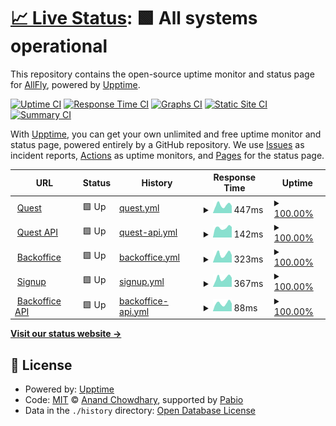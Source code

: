 # [📈 Live Status](https://status.allflyquest.com): <!--live status--> **🟩 All systems operational**

This repository contains the open-source uptime monitor and status page for [AllFly](allfly.io), powered by [Upptime](https://github.com/upptime/upptime).

[![Uptime CI](https://github.com/travelallfly/quest-upptime-prod/workflows/Uptime%20CI/badge.svg)](https://github.com/travelallfly/quest-upptime-prod/actions?query=workflow%3A%22Uptime+CI%22)
[![Response Time CI](https://github.com/travelallfly/quest-upptime-prod/workflows/Response%20Time%20CI/badge.svg)](https://github.com/travelallfly/quest-upptime-prod/actions?query=workflow%3A%22Response+Time+CI%22)
[![Graphs CI](https://github.com/travelallfly/quest-upptime-prod/workflows/Graphs%20CI/badge.svg)](https://github.com/travelallfly/quest-upptime-prod/actions?query=workflow%3A%22Graphs+CI%22)
[![Static Site CI](https://github.com/travelallfly/quest-upptime-prod/workflows/Static%20Site%20CI/badge.svg)](https://github.com/travelallfly/quest-upptime-prod/actions?query=workflow%3A%22Static+Site+CI%22)
[![Summary CI](https://github.com/travelallfly/quest-upptime-prod/workflows/Summary%20CI/badge.svg)](https://github.com/travelallfly/quest-upptime-prod/actions?query=workflow%3A%22Summary+CI%22)

With [Upptime](https://upptime.js.org), you can get your own unlimited and free uptime monitor and status page, powered entirely by a GitHub repository. We use [Issues](https://github.com/travelallfly/quest-upptime-prod/issues) as incident reports, [Actions](https://github.com/travelallfly/quest-upptime-prod/actions) as uptime monitors, and [Pages](https://status.allflyquest.com) for the status page.

<!--start: status pages-->
<!-- This summary is generated by Upptime (https://github.com/upptime/upptime) -->
<!-- Do not edit this manually, your changes will be overwritten -->
<!-- prettier-ignore -->
| URL | Status | History | Response Time | Uptime |
| --- | ------ | ------- | ------------- | ------ |
| <img alt="" src="https://icons.duckduckgo.com/ip3/test.allflyquest.com.ico" height="13"> [Quest](https://test.allflyquest.com) | 🟩 Up | [quest.yml](https://github.com/travelallfly/quest-upptime-prod/commits/HEAD/history/quest.yml) | <details><summary><img alt="Response time graph" src="./graphs/quest/response-time-week.png" height="20"> 447ms</summary><br><a href="https://status.allflyquest.com/history/quest"><img alt="Response time 402" src="https://img.shields.io/endpoint?url=https%3A%2F%2Fraw.githubusercontent.com%2Ftravelallfly%2Fquest-upptime-prod%2FHEAD%2Fapi%2Fquest%2Fresponse-time.json"></a><br><a href="https://status.allflyquest.com/history/quest"><img alt="24-hour response time 425" src="https://img.shields.io/endpoint?url=https%3A%2F%2Fraw.githubusercontent.com%2Ftravelallfly%2Fquest-upptime-prod%2FHEAD%2Fapi%2Fquest%2Fresponse-time-day.json"></a><br><a href="https://status.allflyquest.com/history/quest"><img alt="7-day response time 447" src="https://img.shields.io/endpoint?url=https%3A%2F%2Fraw.githubusercontent.com%2Ftravelallfly%2Fquest-upptime-prod%2FHEAD%2Fapi%2Fquest%2Fresponse-time-week.json"></a><br><a href="https://status.allflyquest.com/history/quest"><img alt="30-day response time 441" src="https://img.shields.io/endpoint?url=https%3A%2F%2Fraw.githubusercontent.com%2Ftravelallfly%2Fquest-upptime-prod%2FHEAD%2Fapi%2Fquest%2Fresponse-time-month.json"></a><br><a href="https://status.allflyquest.com/history/quest"><img alt="1-year response time 402" src="https://img.shields.io/endpoint?url=https%3A%2F%2Fraw.githubusercontent.com%2Ftravelallfly%2Fquest-upptime-prod%2FHEAD%2Fapi%2Fquest%2Fresponse-time-year.json"></a></details> | <details><summary><a href="https://status.allflyquest.com/history/quest">100.00%</a></summary><a href="https://status.allflyquest.com/history/quest"><img alt="All-time uptime 100.00%" src="https://img.shields.io/endpoint?url=https%3A%2F%2Fraw.githubusercontent.com%2Ftravelallfly%2Fquest-upptime-prod%2FHEAD%2Fapi%2Fquest%2Fuptime.json"></a><br><a href="https://status.allflyquest.com/history/quest"><img alt="24-hour uptime 100.00%" src="https://img.shields.io/endpoint?url=https%3A%2F%2Fraw.githubusercontent.com%2Ftravelallfly%2Fquest-upptime-prod%2FHEAD%2Fapi%2Fquest%2Fuptime-day.json"></a><br><a href="https://status.allflyquest.com/history/quest"><img alt="7-day uptime 100.00%" src="https://img.shields.io/endpoint?url=https%3A%2F%2Fraw.githubusercontent.com%2Ftravelallfly%2Fquest-upptime-prod%2FHEAD%2Fapi%2Fquest%2Fuptime-week.json"></a><br><a href="https://status.allflyquest.com/history/quest"><img alt="30-day uptime 100.00%" src="https://img.shields.io/endpoint?url=https%3A%2F%2Fraw.githubusercontent.com%2Ftravelallfly%2Fquest-upptime-prod%2FHEAD%2Fapi%2Fquest%2Fuptime-month.json"></a><br><a href="https://status.allflyquest.com/history/quest"><img alt="1-year uptime 100.00%" src="https://img.shields.io/endpoint?url=https%3A%2F%2Fraw.githubusercontent.com%2Ftravelallfly%2Fquest-upptime-prod%2FHEAD%2Fapi%2Fquest%2Fuptime-year.json"></a></details>
| <img alt="" src="https://icons.duckduckgo.com/ip3/test.allflyquest.com.ico" height="13"> [Quest API](https://test.allflyquest.com/api/version) | 🟩 Up | [quest-api.yml](https://github.com/travelallfly/quest-upptime-prod/commits/HEAD/history/quest-api.yml) | <details><summary><img alt="Response time graph" src="./graphs/quest-api/response-time-week.png" height="20"> 142ms</summary><br><a href="https://status.allflyquest.com/history/quest-api"><img alt="Response time 126" src="https://img.shields.io/endpoint?url=https%3A%2F%2Fraw.githubusercontent.com%2Ftravelallfly%2Fquest-upptime-prod%2FHEAD%2Fapi%2Fquest-api%2Fresponse-time.json"></a><br><a href="https://status.allflyquest.com/history/quest-api"><img alt="24-hour response time 158" src="https://img.shields.io/endpoint?url=https%3A%2F%2Fraw.githubusercontent.com%2Ftravelallfly%2Fquest-upptime-prod%2FHEAD%2Fapi%2Fquest-api%2Fresponse-time-day.json"></a><br><a href="https://status.allflyquest.com/history/quest-api"><img alt="7-day response time 142" src="https://img.shields.io/endpoint?url=https%3A%2F%2Fraw.githubusercontent.com%2Ftravelallfly%2Fquest-upptime-prod%2FHEAD%2Fapi%2Fquest-api%2Fresponse-time-week.json"></a><br><a href="https://status.allflyquest.com/history/quest-api"><img alt="30-day response time 135" src="https://img.shields.io/endpoint?url=https%3A%2F%2Fraw.githubusercontent.com%2Ftravelallfly%2Fquest-upptime-prod%2FHEAD%2Fapi%2Fquest-api%2Fresponse-time-month.json"></a><br><a href="https://status.allflyquest.com/history/quest-api"><img alt="1-year response time 126" src="https://img.shields.io/endpoint?url=https%3A%2F%2Fraw.githubusercontent.com%2Ftravelallfly%2Fquest-upptime-prod%2FHEAD%2Fapi%2Fquest-api%2Fresponse-time-year.json"></a></details> | <details><summary><a href="https://status.allflyquest.com/history/quest-api">100.00%</a></summary><a href="https://status.allflyquest.com/history/quest-api"><img alt="All-time uptime 100.00%" src="https://img.shields.io/endpoint?url=https%3A%2F%2Fraw.githubusercontent.com%2Ftravelallfly%2Fquest-upptime-prod%2FHEAD%2Fapi%2Fquest-api%2Fuptime.json"></a><br><a href="https://status.allflyquest.com/history/quest-api"><img alt="24-hour uptime 100.00%" src="https://img.shields.io/endpoint?url=https%3A%2F%2Fraw.githubusercontent.com%2Ftravelallfly%2Fquest-upptime-prod%2FHEAD%2Fapi%2Fquest-api%2Fuptime-day.json"></a><br><a href="https://status.allflyquest.com/history/quest-api"><img alt="7-day uptime 100.00%" src="https://img.shields.io/endpoint?url=https%3A%2F%2Fraw.githubusercontent.com%2Ftravelallfly%2Fquest-upptime-prod%2FHEAD%2Fapi%2Fquest-api%2Fuptime-week.json"></a><br><a href="https://status.allflyquest.com/history/quest-api"><img alt="30-day uptime 100.00%" src="https://img.shields.io/endpoint?url=https%3A%2F%2Fraw.githubusercontent.com%2Ftravelallfly%2Fquest-upptime-prod%2FHEAD%2Fapi%2Fquest-api%2Fuptime-month.json"></a><br><a href="https://status.allflyquest.com/history/quest-api"><img alt="1-year uptime 100.00%" src="https://img.shields.io/endpoint?url=https%3A%2F%2Fraw.githubusercontent.com%2Ftravelallfly%2Fquest-upptime-prod%2FHEAD%2Fapi%2Fquest-api%2Fuptime-year.json"></a></details>
| <img alt="" src="https://icons.duckduckgo.com/ip3/backoffice.allflyquest.com.ico" height="13"> [Backoffice](https://backoffice.allflyquest.com) | 🟩 Up | [backoffice.yml](https://github.com/travelallfly/quest-upptime-prod/commits/HEAD/history/backoffice.yml) | <details><summary><img alt="Response time graph" src="./graphs/backoffice/response-time-week.png" height="20"> 323ms</summary><br><a href="https://status.allflyquest.com/history/backoffice"><img alt="Response time 305" src="https://img.shields.io/endpoint?url=https%3A%2F%2Fraw.githubusercontent.com%2Ftravelallfly%2Fquest-upptime-prod%2FHEAD%2Fapi%2Fbackoffice%2Fresponse-time.json"></a><br><a href="https://status.allflyquest.com/history/backoffice"><img alt="24-hour response time 295" src="https://img.shields.io/endpoint?url=https%3A%2F%2Fraw.githubusercontent.com%2Ftravelallfly%2Fquest-upptime-prod%2FHEAD%2Fapi%2Fbackoffice%2Fresponse-time-day.json"></a><br><a href="https://status.allflyquest.com/history/backoffice"><img alt="7-day response time 323" src="https://img.shields.io/endpoint?url=https%3A%2F%2Fraw.githubusercontent.com%2Ftravelallfly%2Fquest-upptime-prod%2FHEAD%2Fapi%2Fbackoffice%2Fresponse-time-week.json"></a><br><a href="https://status.allflyquest.com/history/backoffice"><img alt="30-day response time 336" src="https://img.shields.io/endpoint?url=https%3A%2F%2Fraw.githubusercontent.com%2Ftravelallfly%2Fquest-upptime-prod%2FHEAD%2Fapi%2Fbackoffice%2Fresponse-time-month.json"></a><br><a href="https://status.allflyquest.com/history/backoffice"><img alt="1-year response time 305" src="https://img.shields.io/endpoint?url=https%3A%2F%2Fraw.githubusercontent.com%2Ftravelallfly%2Fquest-upptime-prod%2FHEAD%2Fapi%2Fbackoffice%2Fresponse-time-year.json"></a></details> | <details><summary><a href="https://status.allflyquest.com/history/backoffice">100.00%</a></summary><a href="https://status.allflyquest.com/history/backoffice"><img alt="All-time uptime 100.00%" src="https://img.shields.io/endpoint?url=https%3A%2F%2Fraw.githubusercontent.com%2Ftravelallfly%2Fquest-upptime-prod%2FHEAD%2Fapi%2Fbackoffice%2Fuptime.json"></a><br><a href="https://status.allflyquest.com/history/backoffice"><img alt="24-hour uptime 100.00%" src="https://img.shields.io/endpoint?url=https%3A%2F%2Fraw.githubusercontent.com%2Ftravelallfly%2Fquest-upptime-prod%2FHEAD%2Fapi%2Fbackoffice%2Fuptime-day.json"></a><br><a href="https://status.allflyquest.com/history/backoffice"><img alt="7-day uptime 100.00%" src="https://img.shields.io/endpoint?url=https%3A%2F%2Fraw.githubusercontent.com%2Ftravelallfly%2Fquest-upptime-prod%2FHEAD%2Fapi%2Fbackoffice%2Fuptime-week.json"></a><br><a href="https://status.allflyquest.com/history/backoffice"><img alt="30-day uptime 100.00%" src="https://img.shields.io/endpoint?url=https%3A%2F%2Fraw.githubusercontent.com%2Ftravelallfly%2Fquest-upptime-prod%2FHEAD%2Fapi%2Fbackoffice%2Fuptime-month.json"></a><br><a href="https://status.allflyquest.com/history/backoffice"><img alt="1-year uptime 100.00%" src="https://img.shields.io/endpoint?url=https%3A%2F%2Fraw.githubusercontent.com%2Ftravelallfly%2Fquest-upptime-prod%2FHEAD%2Fapi%2Fbackoffice%2Fuptime-year.json"></a></details>
| <img alt="" src="https://icons.duckduckgo.com/ip3/signup.allflyquest.com.ico" height="13"> [Signup](https://signup.allflyquest.com) | 🟩 Up | [signup.yml](https://github.com/travelallfly/quest-upptime-prod/commits/HEAD/history/signup.yml) | <details><summary><img alt="Response time graph" src="./graphs/signup/response-time-week.png" height="20"> 367ms</summary><br><a href="https://status.allflyquest.com/history/signup"><img alt="Response time 314" src="https://img.shields.io/endpoint?url=https%3A%2F%2Fraw.githubusercontent.com%2Ftravelallfly%2Fquest-upptime-prod%2FHEAD%2Fapi%2Fsignup%2Fresponse-time.json"></a><br><a href="https://status.allflyquest.com/history/signup"><img alt="24-hour response time 361" src="https://img.shields.io/endpoint?url=https%3A%2F%2Fraw.githubusercontent.com%2Ftravelallfly%2Fquest-upptime-prod%2FHEAD%2Fapi%2Fsignup%2Fresponse-time-day.json"></a><br><a href="https://status.allflyquest.com/history/signup"><img alt="7-day response time 367" src="https://img.shields.io/endpoint?url=https%3A%2F%2Fraw.githubusercontent.com%2Ftravelallfly%2Fquest-upptime-prod%2FHEAD%2Fapi%2Fsignup%2Fresponse-time-week.json"></a><br><a href="https://status.allflyquest.com/history/signup"><img alt="30-day response time 360" src="https://img.shields.io/endpoint?url=https%3A%2F%2Fraw.githubusercontent.com%2Ftravelallfly%2Fquest-upptime-prod%2FHEAD%2Fapi%2Fsignup%2Fresponse-time-month.json"></a><br><a href="https://status.allflyquest.com/history/signup"><img alt="1-year response time 314" src="https://img.shields.io/endpoint?url=https%3A%2F%2Fraw.githubusercontent.com%2Ftravelallfly%2Fquest-upptime-prod%2FHEAD%2Fapi%2Fsignup%2Fresponse-time-year.json"></a></details> | <details><summary><a href="https://status.allflyquest.com/history/signup">100.00%</a></summary><a href="https://status.allflyquest.com/history/signup"><img alt="All-time uptime 100.00%" src="https://img.shields.io/endpoint?url=https%3A%2F%2Fraw.githubusercontent.com%2Ftravelallfly%2Fquest-upptime-prod%2FHEAD%2Fapi%2Fsignup%2Fuptime.json"></a><br><a href="https://status.allflyquest.com/history/signup"><img alt="24-hour uptime 100.00%" src="https://img.shields.io/endpoint?url=https%3A%2F%2Fraw.githubusercontent.com%2Ftravelallfly%2Fquest-upptime-prod%2FHEAD%2Fapi%2Fsignup%2Fuptime-day.json"></a><br><a href="https://status.allflyquest.com/history/signup"><img alt="7-day uptime 100.00%" src="https://img.shields.io/endpoint?url=https%3A%2F%2Fraw.githubusercontent.com%2Ftravelallfly%2Fquest-upptime-prod%2FHEAD%2Fapi%2Fsignup%2Fuptime-week.json"></a><br><a href="https://status.allflyquest.com/history/signup"><img alt="30-day uptime 100.00%" src="https://img.shields.io/endpoint?url=https%3A%2F%2Fraw.githubusercontent.com%2Ftravelallfly%2Fquest-upptime-prod%2FHEAD%2Fapi%2Fsignup%2Fuptime-month.json"></a><br><a href="https://status.allflyquest.com/history/signup"><img alt="1-year uptime 100.00%" src="https://img.shields.io/endpoint?url=https%3A%2F%2Fraw.githubusercontent.com%2Ftravelallfly%2Fquest-upptime-prod%2FHEAD%2Fapi%2Fsignup%2Fuptime-year.json"></a></details>
| <img alt="" src="https://icons.duckduckgo.com/ip3/backoffice.allflyquest.com.ico" height="13"> [Backoffice API](https://backoffice.allflyquest.com/api/version) | 🟩 Up | [backoffice-api.yml](https://github.com/travelallfly/quest-upptime-prod/commits/HEAD/history/backoffice-api.yml) | <details><summary><img alt="Response time graph" src="./graphs/backoffice-api/response-time-week.png" height="20"> 88ms</summary><br><a href="https://status.allflyquest.com/history/backoffice-api"><img alt="Response time 86" src="https://img.shields.io/endpoint?url=https%3A%2F%2Fraw.githubusercontent.com%2Ftravelallfly%2Fquest-upptime-prod%2FHEAD%2Fapi%2Fbackoffice-api%2Fresponse-time.json"></a><br><a href="https://status.allflyquest.com/history/backoffice-api"><img alt="24-hour response time 89" src="https://img.shields.io/endpoint?url=https%3A%2F%2Fraw.githubusercontent.com%2Ftravelallfly%2Fquest-upptime-prod%2FHEAD%2Fapi%2Fbackoffice-api%2Fresponse-time-day.json"></a><br><a href="https://status.allflyquest.com/history/backoffice-api"><img alt="7-day response time 88" src="https://img.shields.io/endpoint?url=https%3A%2F%2Fraw.githubusercontent.com%2Ftravelallfly%2Fquest-upptime-prod%2FHEAD%2Fapi%2Fbackoffice-api%2Fresponse-time-week.json"></a><br><a href="https://status.allflyquest.com/history/backoffice-api"><img alt="30-day response time 89" src="https://img.shields.io/endpoint?url=https%3A%2F%2Fraw.githubusercontent.com%2Ftravelallfly%2Fquest-upptime-prod%2FHEAD%2Fapi%2Fbackoffice-api%2Fresponse-time-month.json"></a><br><a href="https://status.allflyquest.com/history/backoffice-api"><img alt="1-year response time 86" src="https://img.shields.io/endpoint?url=https%3A%2F%2Fraw.githubusercontent.com%2Ftravelallfly%2Fquest-upptime-prod%2FHEAD%2Fapi%2Fbackoffice-api%2Fresponse-time-year.json"></a></details> | <details><summary><a href="https://status.allflyquest.com/history/backoffice-api">100.00%</a></summary><a href="https://status.allflyquest.com/history/backoffice-api"><img alt="All-time uptime 100.00%" src="https://img.shields.io/endpoint?url=https%3A%2F%2Fraw.githubusercontent.com%2Ftravelallfly%2Fquest-upptime-prod%2FHEAD%2Fapi%2Fbackoffice-api%2Fuptime.json"></a><br><a href="https://status.allflyquest.com/history/backoffice-api"><img alt="24-hour uptime 100.00%" src="https://img.shields.io/endpoint?url=https%3A%2F%2Fraw.githubusercontent.com%2Ftravelallfly%2Fquest-upptime-prod%2FHEAD%2Fapi%2Fbackoffice-api%2Fuptime-day.json"></a><br><a href="https://status.allflyquest.com/history/backoffice-api"><img alt="7-day uptime 100.00%" src="https://img.shields.io/endpoint?url=https%3A%2F%2Fraw.githubusercontent.com%2Ftravelallfly%2Fquest-upptime-prod%2FHEAD%2Fapi%2Fbackoffice-api%2Fuptime-week.json"></a><br><a href="https://status.allflyquest.com/history/backoffice-api"><img alt="30-day uptime 100.00%" src="https://img.shields.io/endpoint?url=https%3A%2F%2Fraw.githubusercontent.com%2Ftravelallfly%2Fquest-upptime-prod%2FHEAD%2Fapi%2Fbackoffice-api%2Fuptime-month.json"></a><br><a href="https://status.allflyquest.com/history/backoffice-api"><img alt="1-year uptime 100.00%" src="https://img.shields.io/endpoint?url=https%3A%2F%2Fraw.githubusercontent.com%2Ftravelallfly%2Fquest-upptime-prod%2FHEAD%2Fapi%2Fbackoffice-api%2Fuptime-year.json"></a></details>

<!--end: status pages-->

[**Visit our status website →**](https://status.allflyquest.com)

## 📄 License

- Powered by: [Upptime](https://github.com/upptime/upptime)
- Code: [MIT](./LICENSE) © [Anand Chowdhary](https://anandchowdhary.com), supported by [Pabio](https://pabio.com)
- Data in the `./history` directory: [Open Database License](https://opendatacommons.org/licenses/odbl/1-0/)
